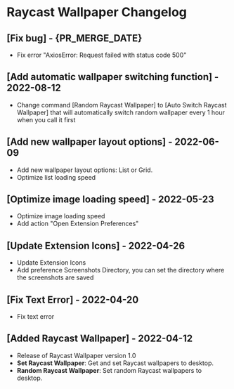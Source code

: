 # Raycast Wallpaper Changelog

## [Fix bug] - {PR_MERGE_DATE}

- Fix error "AxiosError: Request failed with status code 500"

## [Add automatic wallpaper switching function] - 2022-08-12

- Change command [Random Raycast Wallpaper] to [Auto Switch Raycast Wallpaper] that will automatically switch random wallpaper every 1 hour when you call it first

## [Add new wallpaper layout options] - 2022-06-09

- Add new wallpaper layout options: List or Grid.
- Optimize list loading speed

## [Optimize image loading speed] - 2022-05-23

- Optimize image loading speed
- Add action "Open Extension Preferences"

## [Update Extension Icons] - 2022-04-26

- Update Extension Icons
- Add preference Screenshots Directory, you can set the directory where the screenshots are saved

## [Fix Text Error] - 2022-04-20

- Fix text error

## [Added Raycast Wallpaper] - 2022-04-12

- Release of Raycast Wallpaper version 1.0
- **Set Raycast Wallpaper**: Get and set Raycast wallpapers to desktop.
- **Random Raycast Wallpaper**: Set random Raycast wallpapers to desktop.
